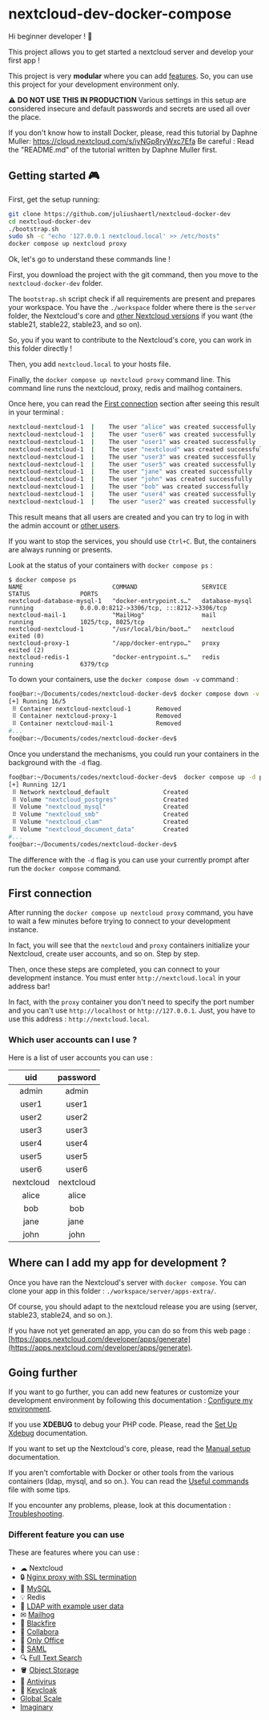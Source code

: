 # nextcloud-dev-docker-compose

Hi beginner developer ! 👋

This project allows you to get started a nextcloud server and develop your first app !

This project is very **modular** where you can add [features](#different-feature-you-can-use).
So, you can use this project for your development environment only.

⚠ **DO NOT USE THIS IN PRODUCTION** Various settings in this setup are considered insecure and default passwords and secrets are used all over the place.

If you don't know how to install Docker, please, read this tutorial by Daphne Muller: https://cloud.nextcloud.com/s/iyNGp8ryWxc7Efa
Be careful : Read the "README.md" of the tutorial written by Daphne Muller first.

## Getting started 🎮

First, get the setup running:

```bash
git clone https://github.com/juliushaertl/nextcloud-docker-dev
cd nextcloud-docker-dev
./bootstrap.sh
sudo sh -c "echo '127.0.0.1 nextcloud.local' >> /etc/hosts"
docker compose up nextcloud proxy
```

Ok, let's go to understand these commands line !

First, you download the project with the git command, then you move to the `nextcloud-docker-dev` folder.

The `bootstrap.sh` script check if all requirements are present and prepares your workspace.
You have the `./workspace` folder where there is the `server` folder, the Nextcloud's core and [other Nextcloud versions](docs/running-stable-versions.md) if you want (the stable21, stable22, stable23, and so on).

So, you if you want to contribute to the Nextcloud's core, you can work in this folder directly !

Then, you add `nextcloud.local` to your hosts file.

Finally, the `docker compose up nextcloud proxy` command line. This command line runs the nextcloud, proxy, redis and mailhog containers.

Once here, you can read the [First connection](#first-connection) section after seeing this result in your terminal :

```bash
nextcloud-nextcloud-1  |    The user "alice" was created successfully
nextcloud-nextcloud-1  |    The user "user6" was created successfully
nextcloud-nextcloud-1  |    The user "user1" was created successfully
nextcloud-nextcloud-1  |    The user "nextcloud" was created successfully
nextcloud-nextcloud-1  |    The user "user3" was created successfully
nextcloud-nextcloud-1  |    The user "user5" was created successfully
nextcloud-nextcloud-1  |    The user "jane" was created successfully
nextcloud-nextcloud-1  |    The user "john" was created successfully
nextcloud-nextcloud-1  |    The user "bob" was created successfully
nextcloud-nextcloud-1  |    The user "user4" was created successfully
nextcloud-nextcloud-1  |    The user "user2" was created successfully
```

This result means that all users are created and you can try to log in with the admin account or [other users](#which-user-accounts-can-i-use).

If you want to stop the services, you should use `Ctrl+C`. But, the containers are always running or presents.

Look at the status of your containers with `docker compose ps` :

```bahs
$ docker compose ps
NAME                         COMMAND                  SERVICE             STATUS              PORTS
nextcloud-database-mysql-1   "docker-entrypoint.s…"   database-mysql      running             0.0.0.0:8212->3306/tcp, :::8212->3306/tcp
nextcloud-mail-1             "MailHog"                mail                running             1025/tcp, 8025/tcp
nextcloud-nextcloud-1        "/usr/local/bin/boot…"   nextcloud           exited (0)          
nextcloud-proxy-1            "/app/docker-entrypo…"   proxy               exited (2)          
nextcloud-redis-1            "docker-entrypoint.s…"   redis               running             6379/tcp
```

To down your containers, use the `docker compose down -v` command :

```bash
foo@bar:~/Documents/codes/nextcloud-docker-dev$ docker compose down -v
[+] Running 16/5
 ⠿ Container nextcloud-nextcloud-1       Removed                                                                                                                                                                                                                             0.0s
 ⠿ Container nextcloud-proxy-1           Removed                                                                                                                                                                                                                             0.0s
 ⠿ Container nextcloud-mail-1            Removed                                                                                                                                                                                                                             0.6s
#...
foo@bar:~/Documents/codes/nextcloud-docker-dev$
 ```


Once you understand the mechanisms, you could run your containers in the background with the `-d` flag.

```bash
foo@bar:~/Documents/codes/nextcloud-docker-dev$  docker compose up -d proxy nextcloud
[+] Running 12/1
 ⠿ Network nextcloud_default               Created                                                                                                                                                                                                                           0.2s
 ⠿ Volume "nextcloud_postgres"             Created                                                                                                                                                                                                                           0.0s
 ⠿ Volume "nextcloud_mysql"                Created                                                                                                                                                                                                                           0.0s
 ⠿ Volume "nextcloud_smb"                  Created                                                                                                                                                                                                                           0.0s
 ⠿ Volume "nextcloud_clam"                 Created                                                                                                                                                                                                                           0.0s
 ⠿ Volume "nextcloud_document_data"        Created                                                                                                                                                                                                                           0.0s
#...
foo@bar:~/Documents/codes/nextcloud-docker-dev$
```

The difference with the `-d` flag is you can use your currently prompt after run the `docker compose` command.

## First connection

After running the `docker compose up nextcloud proxy` command, you have to wait a few minutes before trying to connect to your development instance.

In fact, you will see that the `nextcloud` and `proxy` containers initialize your Nextcloud, create  user accounts, and so on. Step by step.

Then, once these steps are completed, you can connect to your development instance. You must enter `http://nextcloud.local` in your address bar!

In fact, with the `proxy` container you don't need to specify the port number and you can't use `http://localhost` or `http://127.0.0.1`. Just, you have to use this address : `http://nextcloud.local`.


### Which user accounts can I use ?

Here is a list of user accounts you can use :

| uid | password |
|:---:|:---:|
| admin | admin |
| user1 | user1 |
| user2 | user2 |
| user3 | user3 |
| user4 | user4 |
| user5 | user5 |
| user6 | user6 |
| nextcloud | nextcloud |
| alice | alice |
| bob | bob |
| jane | jane |
| john | john |

## Where can I add my app for development ?

Once you have ran the Nextcloud's server with `docker compose`. You can clone your app in this folder : `./workspace/server/apps-extra/`.

Of course, you should adapt to the nextcloud release you are using (server, stable23, stable24, and so on.).

If you have not yet generated an app, you can do so from this web page : [https://apps.nextcloud.com/developer/apps/generate](https://apps.nextcloud.com/developer/apps/generate).


## Going further

If you want to go further, you can add new features or customize your development environment by following this documentation : [Configure my environment](docs/manual-setup.md#copy-environment-variables).

If you use **XDEBUG** to debug your PHP code. Please, read the [Set Up Xdebug](docs/setup-xdebug.md) documentation.

If you want to set up the Nextcloud's core, please, read the [Manual setup](docs/manual-setup.md) documentation.

If you aren't comfortable with Docker or other tools from the various containers (ldap, mysql, and so on.). You can read the [Useful commands](docs/useful-commands.md) file with some tips.

If you encounter any problems, please, look at this documentation : [Troubleshooting](docs/troubleshooting.md).

### Different feature you can use

These are features where you can use :

- ☁ Nextcloud
- 🔒 [Nginx proxy with SSL termination](docs/containers/ssl.md)
- 💾 [MySQL](docs/containers/mysql.md)
- 💡 Redis
- 👥 [LDAP with example user data](docs/containers/ldap.md)
- ✉ [Mailhog](docs/containers/mail.md)
- 🚀 [Blackfire](docs/containers/blackfire.md)
- 📄 [Collabora](docs/containers/collabora.md)
- 📄 [Only Office](docs/containers/onlyoffice.md)
- 👥 [SAML](docs/containers/saml.md)
- 🔍 [Full Text Search](docs/containers/fulltextsearch.md)
- 🪣 [Object Storage](docs/containers/objectstorage.md)
- 💉 [Antivirus](docs/containers/antivirus.md)
- 🔑 [Keycloak](docs/containers/keycloak.md)
- [Global Scale](docs/containers/globalscale.md)
- [Imaginary](docs/containers/imaginary.md)
